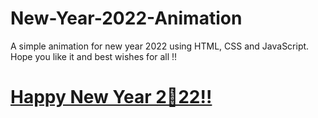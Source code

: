 # New-Year-2022-Animation

A simple animation for new year 2022 using HTML, CSS and JavaScript. Hope you like it and best wishes for all !!
# <a href="https://mohammadsidani.github.io/New-Year-2022-Animation" rel="nofollow"> Happy New Year 2🥳22!!</a>
